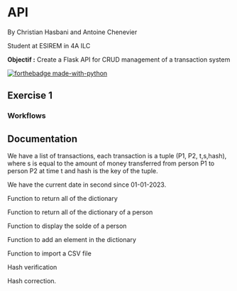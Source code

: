 # API
By Christian Hasbani and Antoine Chenevier

Student at ESIREM in 4A ILC

 **Objectif :** Create a Flask API for CRUD management of a transaction system

 [![forthebadge made-with-python](http://ForTheBadge.com/images/badges/made-with-python.svg)](https://www.python.org/)  
## Exercise 1


### Workflows
  
## Documentation
We have a list of transactions, each transaction is a tuple (P1, P2, t,s,hash), where s is equal to the amount of money transferred from person P1 to person P2 at time t and hash is the key of the tuple.

 We have the current date in second since 01-01-2023.

Function to return all of the dictionary

Function to return all of the dictionary of a person

Function to display  the solde of a person

Function to add an element in the dictionary

Function to import a CSV file

Hash verification

Hash correction.